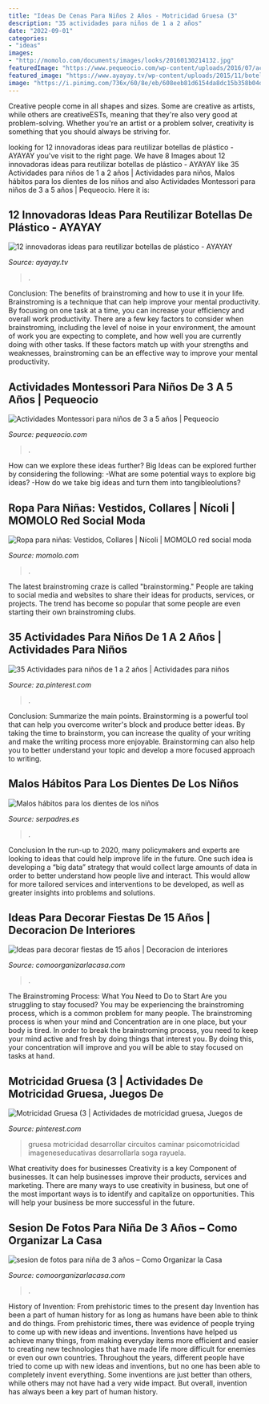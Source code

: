 ```yaml
---
title: "Ideas De Cenas Para Niños 2 Años - Motricidad Gruesa (3"
description: "35 actividades para niños de 1 a 2 años"
date: "2022-09-01"
categories:
- "ideas"
images:
- "http://momolo.com/documents/images/looks/20160130214132.jpg"
featuredImage: "https://www.pequeocio.com/wp-content/uploads/2016/07/actividades-montessori-3.jpg"
featured_image: "https://www.ayayay.tv/wp-content/uploads/2015/11/botellas12.jpg"
image: "https://i.pinimg.com/736x/60/8e/eb/608eeb81d6154da8dc15b358b04dabae.jpg"
---
```



Creative people come in all shapes and sizes. Some are creative as artists, while others are creativeESTs, meaning that they're also very good at problem-solving. Whether you're an artist or a problem solver, creativity is something that you should always be striving for.

	

		
looking for 12 innovadoras ideas para reutilizar botellas de plástico - AYAYAY you've visit to the right page. We have 8 Images about 12 innovadoras ideas para reutilizar botellas de plástico - AYAYAY like 35 Actividades para niños de 1 a 2 años | Actividades para niños, Malos hábitos para los dientes de los niños and also Actividades Montessori para niños de 3 a 5 años | Pequeocio. Here it is:
		
    
## 12 Innovadoras Ideas Para Reutilizar Botellas De Plástico - AYAYAY

<img loading=lazy src="https://www.ayayay.tv/wp-content/uploads/2015/11/botellas12.jpg" onerror="this.onerror=null;this.src='https://tse4.mm.bing.net/th?id=OIP.txRkAClqiSdNIlnb48_ZUgHaEp&amp;pid=15.1';" alt="12 innovadoras ideas para reutilizar botellas de plástico - AYAYAY">

_Source: ayayay.tv_

>. 

	

Conclusion: The benefits of brainstroming and how to use it in your life.
Brainstroming is a technique that can help improve your mental productivity. By focusing on one task at a time, you can increase your efficiency and overall work productivity. There are a few key factors to consider when brainstroming, including the level of noise in your environment, the amount of work you are expecting to complete, and how well you are currently doing with other tasks. If these factors match up with your strengths and weaknesses, brainstroming can be an effective way to improve your mental productivity.

    
## Actividades Montessori Para Niños De 3 A 5 Años | Pequeocio

<img loading=lazy src="https://www.pequeocio.com/wp-content/uploads/2016/07/actividades-montessori-3.jpg" onerror="this.onerror=null;this.src='https://tse1.mm.bing.net/th?id=OIP.po0A0j3tIPjO2PsUs43xDgHaE7&amp;pid=15.1';" alt="Actividades Montessori para niños de 3 a 5 años | Pequeocio">

_Source: pequeocio.com_

>. 

	

How can we explore these ideas further?
Big Ideas can be explored further by considering the following: 
-What are some potential ways to explore big ideas? 
-How do we take big ideas and turn them into tangibleolutions?

    
## Ropa Para Niñas: Vestidos, Collares | Nícoli | MOMOLO Red Social Moda

<img loading=lazy src="http://momolo.com/documents/images/looks/20160130214132.jpg" onerror="this.onerror=null;this.src='https://tse4.mm.bing.net/th?id=OIP.Qb9kHoLMq3UJtQd45MtJgwHaLI&amp;pid=15.1';" alt="Ropa para niñas: Vestidos, Collares | Nícoli | MOMOLO red social moda">

_Source: momolo.com_

>. 

	

The latest brainstroming craze is called "brainstorming." People are taking to social media and websites to share their ideas for products, services, or projects. The trend has become so popular that some people are even starting their own brainstroming clubs.

    
## 35 Actividades Para Niños De 1 A 2 Años | Actividades Para Niños

<img loading=lazy src="https://i.pinimg.com/736x/66/89/3c/66893cabe2ebc8dc5a1ab0a99de254e7.jpg" onerror="this.onerror=null;this.src='https://tse1.mm.bing.net/th?id=OIP.vMkKgC2xOPYB5OF0AJ_mdgHaPE&amp;pid=15.1';" alt="35 Actividades para niños de 1 a 2 años | Actividades para niños">

_Source: za.pinterest.com_

>. 

	

Conclusion: Summarize the main points.
Brainstorming is a powerful tool that can help you overcome writer's block and produce better ideas. By taking the time to brainstorm, you can increase the quality of your writing and make the writing process more enjoyable. Brainstorming can also help you to better understand your topic and develop a more focused approach to writing.

    
## Malos Hábitos Para Los Dientes De Los Niños

<img loading=lazy src="https://estaticos.serpadres.es/uploads/images/article/53db7276dce6174d2352882e/3-57266493832072151fb3249af8871176uniqueidcmcimage1.jpg" onerror="this.onerror=null;this.src='https://tse1.mm.bing.net/th?id=OIP.Bg4LHv3Zo1RAeCU6mQ5LmAHaFj&amp;pid=15.1';" alt="Malos hábitos para los dientes de los niños">

_Source: serpadres.es_

>. 

	

Conclusion
In the run-up to 2020, many policymakers and experts are looking to ideas that could help improve life in the future. One such idea is developing a “big data” strategy that would collect large amounts of data in order to better understand how people live and interact. This would allow for more tailored services and interventions to be developed, as well as greater insights into problems and solutions.

    
## Ideas Para Decorar Fiestas De 15 Años | Decoracion De Interiores

<img loading=lazy src="http://comoorganizarlacasa.com/wp-content/uploads/2018/03/ideas-para-decorar-fiestas-de-15-anos-6.jpg" onerror="this.onerror=null;this.src='https://tse3.mm.bing.net/th?id=OIP.MBSpEMnBICRFm43be6XUmQHaNk&amp;pid=15.1';" alt="Ideas para decorar fiestas de 15 años | Decoracion de interiores">

_Source: comoorganizarlacasa.com_

>. 

	

The Brainstroming Process: What You Need to Do to Start
Are you struggling to stay focused? You may be experiencing the brainstroming process, which is a common problem for many people. The brainstroming process is when your mind and Concentration are in one place, but your body is tired. In order to break the brainstroming process, you need to keep your mind active and fresh by doing things that interest you. By doing this, your concentration will improve and you will be able to stay focused on tasks at hand.

    
## Motricidad Gruesa (3 | Actividades De Motricidad Gruesa, Juegos De

<img loading=lazy src="https://i.pinimg.com/736x/60/8e/eb/608eeb81d6154da8dc15b358b04dabae.jpg" onerror="this.onerror=null;this.src='https://tse2.mm.bing.net/th?id=OIP.URWs4c_5P745eCTAuq11dQHaFj&amp;pid=15.1';" alt="Motricidad Gruesa (3 | Actividades de motricidad gruesa, Juegos de">

_Source: pinterest.com_

>gruesa motricidad desarrollar circuitos caminar psicomotricidad imageneseducativas desarrollarla soga rayuela. 

	

What creativity does for businesses
Creativity is a key Component of businesses. It can help businesses improve their products, services and marketing. There are many ways to use creativity in business, but one of the most important ways is to identify and capitalize on opportunities. This will help your business be more successful in the future.

    
## Sesion De Fotos Para Niña De 3 Años – Como Organizar La Casa

<img loading=lazy src="https://comoorganizarlacasa.com/wp-content/uploads/2018/06/sesion-de-fotos-para-nina-de-3-anos-3.jpg" onerror="this.onerror=null;this.src='https://tse1.mm.bing.net/th?id=OIP.FXGkrWRwE-pa8S5tZefEnAHaLG&amp;pid=15.1';" alt="sesion de fotos para niña de 3 años – Como Organizar la Casa">

_Source: comoorganizarlacasa.com_

>. 

	

History of Invention: From prehistoric times to the present day
Invention has been a part of human history for as long as humans have been able to think and do things. From prehistoric times, there was evidence of people trying to come up with new ideas and inventions. Inventions have helped us achieve many things, from making everyday items more efficient and easier to creating new technologies that have made life more difficult for enemies or even our own countries. Throughout the years, different people have tried to come up with new ideas and inventions, but no one has been able to completely invent everything. Some inventions are just better than others, while others may not have had a very wide impact. But overall, invention has always been a key part of human history.

